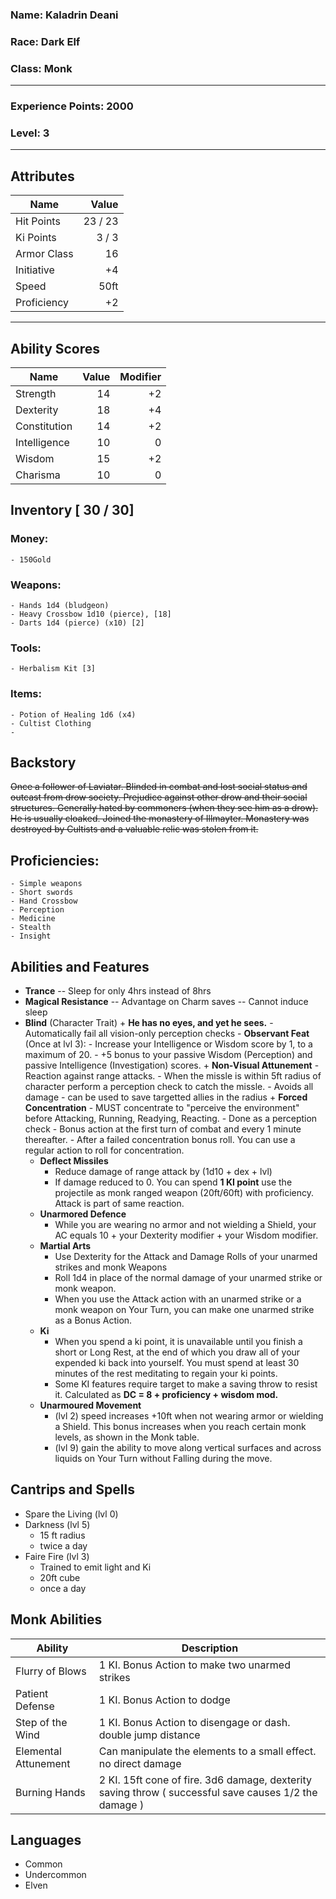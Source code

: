### Name: Kaladrin Deani
### Race: Dark Elf
### Class: Monk
--- 
### Experience Points: 2000
### Level: 3
---
## Attributes
| Name | Value |
|--|-:|
| Hit Points | 23 / 23 |
| Ki Points | 3 / 3 |
| Armor Class | 16 | 
| Initiative | +4 |
| Speed | 50ft |
| Proficiency | +2 |
---
## Ability Scores 
| Name | Value | Modifier |
|--|--:|--:|
| Strength | 14 | +2 |
| Dexterity | 18 | +4 |
| Constitution | 14 | +2 |
| Intelligence | 10 | 0 |
| Wisdom | 15 | +2 |
| Charisma | 10 | 0 |

## Inventory [ 30 / 30]
### Money: 
    - 150Gold 
### Weapons:
    - Hands 1d4 (bludgeon)
    - Heavy Crossbow 1d10 (pierce), [18]
    - Darts 1d4 (pierce) (x10) [2]
### Tools:
    - Herbalism Kit [3]
### Items:
    - Potion of Healing 1d6 (x4)
    - Cultist Clothing
    - 

## Backstory
~~Once a follower of Laviatar. Blinded in combat and lost social status and outcast from drow society. Prejudice against other drow and their social structures. Generally hated by commoners (when they see him as a drow). He is usually cloaked. Joined the monastery of Illmayter. Monastery was destroyed by Cultists and a valuable relic was stolen from it.~~

## Proficiencies:
    - Simple weapons
    - Short swords
    - Hand Crossbow
    - Perception
    - Medicine
    - Stealth
    - Insight

## Abilities and Features
- **Trance**
-- Sleep for only 4hrs instead of 8hrs
- **Magical Resistance**
-- Advantage on Charm saves
-- Cannot induce sleep
- **Blind** (Character Trait)
        + **He has no eyes, and yet he sees.**
            - Automatically fail all vision-only perception checks
            - **Observant Feat** (Once at lvl 3):
                - Increase your Intelligence or Wisdom score by 1, to a maximum of 20.
                - +5 bonus to your passive Wisdom (Perception) and passive Intelligence (Investigation) scores.
        + **Non-Visual Attunement**
            - Reaction against range attacks.
            - When the missle is within 5ft radius of character perform a perception check to catch the missle. 
            - Avoids all damage
            - can be used to save targetted allies in the radius
        + **Forced Concentration**
            - MUST concentrate to "perceive the environment" before Attacking, Running, Readying, Reacting.
            - Done as a perception check 
            - Bonus action at the first turn of combat and every 1 minute thereafter.
            - After a failed concentration bonus roll. You can use a regular action to roll for concentration.
    + **Deflect Missiles**
        + Reduce damage of range attack by (1d10 + dex + lvl)
        + If damage reduced to 0. You can spend **1 KI point** use the projectile as monk ranged weapon (20ft/60ft) with proficiency. Attack is part of same reaction.
    + **Unarmored Defence**
        - While you are wearing no armor and not wielding a Shield, your AC equals 10 + your Dexterity modifier + your Wisdom modifier.
    + **Martial Arts**
        - Use Dexterity for the Attack and Damage Rolls of your unarmed strikes and monk Weapons
        - Roll 1d4 in place of the normal damage of your unarmed strike or monk weapon.
        - When you use the Attack action with an unarmed strike or a monk weapon on Your Turn, you can make one unarmed strike as a Bonus Action.
    + **Ki**
        - When you spend a ki point, it is unavailable until you finish a short or Long Rest, at the end of which you draw all of your expended ki back into yourself. You must spend at least 30 minutes of the rest meditating to regain your ki points.
        - Some KI features require target to make a saving throw to resist it. Calculated as __DC = 8 + proficiency + wisdom mod.__
    + **Unarmoured Movement**
        - (lvl 2) speed increases +10ft when not wearing armor or wielding a Shield. This bonus increases when you reach certain monk levels, as shown in the Monk table.
        - (lvl 9) gain the ability to move along vertical surfaces and across liquids on Your Turn without Falling during the move.

## Cantrips and Spells
- Spare the Living (lvl 0) 
- Darkness (lvl 5)
    + 15 ft radius
    + twice a day
- Faire Fire (lvl 3)
    + Trained to emit light and Ki
    + 20ft cube
    + once a day

## Monk Abilities ##
| Ability | Description |
|--|--|
| Flurry of Blows | 1 KI. Bonus Action to make two unarmed strikes |
| Patient Defense | 1 KI. Bonus Action to dodge |
| Step of the Wind | 1 KI. Bonus Action to disengage or dash. double jump distance |
| Elemental Attunement | Can manipulate the elements to a small effect. no direct damage |
| Burning Hands | 2 KI. 15ft cone of fire. 3d6 damage, dexterity saving throw ( successful save causes 1/2 the damage ) |



## Languages
- Common
- Undercommon
- Elven

